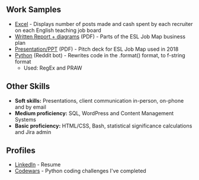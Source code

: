 ## Work Samples
- [Excel](English_Job_Boards_and_Recruiters.xlsx) - Displays number of posts
made and cash spent by each recruiter on each English teaching job board
- [Written Report + diagrams](ESL_Job_Map_-_Business_Plan_redacted_version.pdf) (PDF) - Parts of the ESL Job Map business plan
- [Presentation/PPT](EJM/2018-EJM-Dollars-Pitch_Deck.pdf) (PDF) - 
Pitch deck for ESL Job Map used in 2018
- [Python](https://github.com/StevenWilson9/Reddit-Bots)
 (Reddit bot) - Rewrites code in the .format() format, to f-string format
  - Used: RegEx and PRAW

## Other Skills
- **Soft skills:** Presentations, client communication in-person, on-phone and by email
- **Medium proficiency:** SQL, WordPress and Content Management Systems
- **Basic proficiency:** HTML/CSS, Bash, statistical significance calculations and Jira admin

## Profiles
- [LinkedIn](https://www.linkedin.com/in/stevenwilsonk/) - Resume
- [Codewars](https://www.codewars.com/users/StevenWilson9/completed) -
Python coding challenges I've completed